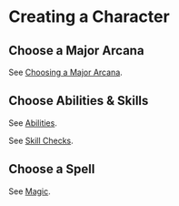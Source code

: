 # Creating a Character

## Choose a Major Arcana
See [Choosing a Major Arcana](./choosing_major_arcana.md).

## Choose Abilities & Skills

See [Abilities](./abilities.md).

See [Skill Checks](./skill_checks.md).

## Choose a Spell

See [Magic](./magic.md).

